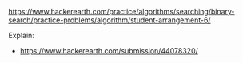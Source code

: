 https://www.hackerearth.com/practice/algorithms/searching/binary-search/practice-problems/algorithm/student-arrangement-6/

Explain:

- https://www.hackerearth.com/submission/44078320/
